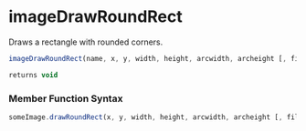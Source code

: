 # imageDrawRoundRect

 Draws a rectangle with rounded corners.

```javascript
imageDrawRoundRect(name, x, y, width, height, arcwidth, archeight [, filled])
```

```javascript
returns void
```
### Member Function Syntax

```javascript
someImage.drawRoundRect(x, y, width, height, arcwidth, archeight [, filled])
```
